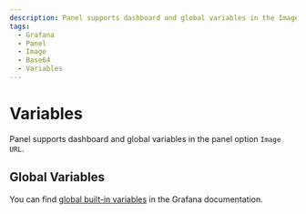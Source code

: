 ```yaml
---
description: Panel supports dashboard and global variables in the Image URL panel options.
tags:
  - Grafana
  - Panel
  - Image
  - Base64
  - Variables
---
```


# Variables

Panel supports dashboard and global variables in the panel option `Image URL`.

## Global Variables

You can find [global built-in variables](https://grafana.com/docs/grafana/latest/variables/variable-types/global-variables/) in the Grafana documentation.
